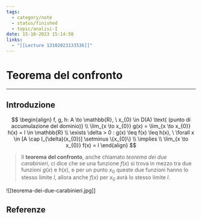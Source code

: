 ```yaml
---
tags:
  - category/note
  - status/finished
  - topic/analisi-I
date: 15-10-2023 15:14:58
links:
  - "[[Lecture 13102023133536]]"
---
```

# Teorema del confronto
---
## Introduzione
$$
\begin{align}
f, g, h: A \to \mathbb{R}, \ x_{0} \in D(A) \text{ (punto di accumulazione del dominio)} \\
\lim_{x \to x_{0}} g(x) = \lim_{x \to x_{0}} h(x) = l \in \mathbb{R} \\
\exists \delta > 0 : g(x) \leq f(x) \leq h(x), \ \forall x \in [A \cap I_{\delta}(x_{0})] \setminus \{x_{0}\} \\
\implies \\
\lim_{x \to x_{0}} f(x) = l
\end{align}
$$

> Il **teorema del confronto**, anche chiamato _teorema dei due carabinieri_, ci dice che se una funzione $f(x)$ si trova in mezzo tra due funzioni $g(x)$ e $h(x)$, e per un punto $x_{0}$ queste due funzioni hanno lo stesso limite $l$, allora anche $f(x)$ per $x_{0}$ avrà lo stesso limite $l$.

![[teorema-dei-due-carabinieri.jpg]]

## Referenze